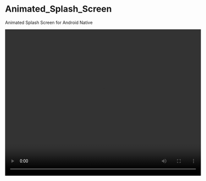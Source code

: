 # Animated_Splash_Screen
Animated Splash Screen for Android Native

<video width="640" height="480" controls autoplay>
  <source src="https://drive.google.com/uc?export=download&id=1ZQ44f8grYOWkTs7sT6AXJvC4biHk0z27" type="video/mp4">
